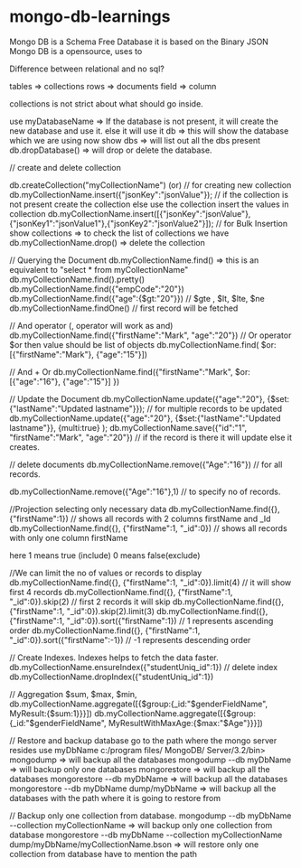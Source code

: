 # mongo-db-learnings
Mongo DB is a Schema Free Database it is based on the Binary JSON
Mongo DB is a opensource, uses to

Difference between relational and no sql?

tables => collections
rows => documents
field => column

collections is not strict about what should go inside.

use myDatabaseName => If the database is not present, it will create the new database and use it. else it will use it
db => this will show the database which we are using now
show dbs  => will list out all the dbs present
db.dropDatabase() => will drop or delete the database.

// create and delete collection

db.createCollection("myCollectionName") (or) // for creating new collection
db.myCollectionName.insert({"jsonKey":"jsonValue"}); // if the collection is not present create the collection else use the collection insert the values in collection 
db.myCollectionName.insert([{"jsonKey":"jsonValue"},
{"jsonKey1":"jsonValue1"},{"jsonKey2":"jsonValue2"}]); // for Bulk Insertion
show collections => to check the list of collections we have
db.myCollectionName.drop() => delete the collection

// Querying the Document
db.myCollectionName.find() => this is an equivalent to "select * from myCollectionName"
db.myCollectionName.find().pretty()
db.myCollectionName.find({"empCode":"20"})
db.myCollectionName.find({"age":{$gt:"20"}}) // $gte , $lt, $lte, $ne 
db.myCollectionName.findOne() // first record will be fetched

// And operator (, operator will work as and)
db.myCollectionName.find({"firstName":"Mark", "age":"20"})
// Or operator  $or then value should be list of objects
db.myCollectionName.find( $or:[{"firstName":"Mark"}, {"age":"15"}])

// And + Or
db.myCollectionName.find({"firstName":"Mark",
			$or:[{"age":"16"}, {"age":"15"}]
			})
			
// Update the Document 
db.myCollectionName.update({"age":"20"},
{$set:{"lastName":"Updated lastname"}});
// for multiple records to be updated
db.myCollectionName.update({"age":"20"},
{$set:{"lastName":"Updated lastname"}},
{multi:true}
);
db.myCollectionName.save({"id":"1", "firstName":"Mark", "age":"20"}) // if the record is there it will update else it creates.

// delete documents
db.myCollectionName.remove({"Age":"16"}) // for all records.

db.myCollectionName.remove({"Age":"16"},1) // to specify no of records.

//Projection
selecting only necessary data 
db.myCollectionName.find({}, {"firstName":1}) // shows all records with 2 columns firstName and _Id
db.myCollectionName.find({}, {"firstName":1, "_id":0}) // shows all records with only one column firstName
 
here 1 means true (include) 0 means false(exclude)

//We can limit the no of values or records to display
db.myCollectionName.find({}, {"firstName":1, "_id":0}).limit(4) // it will show first 4 records
db.myCollectionName.find({}, {"firstName":1, "_id":0}).skip(2) // first 2 records it will skip
db.myCollectionName.find({}, {"firstName":1, "_id":0}).skip(2).limit(3)
db.myCollectionName.find({}, {"firstName":1, "_id":0}).sort({"firstName":1}) // 1 represents ascending order
db.myCollectionName.find({}, {"firstName":1, "_id":0}).sort({"firstName":-1}) // -1 represents descending order

// Create Indexes. Indexes helps to fetch the data faster.
db.myCollectionName.ensureIndex({"studentUniq_id":1})
// delete index
db.myCollectionName.dropIndex({"studentUniq_id":1})

// Aggregation  $sum, $max, $min, 
db.myCollectionName.aggregate([{$group:{_id:"$genderFieldName", MyResult:{$sum:1}}}])
db.myCollectionName.aggregate([{$group:{_id:"$genderFieldName", MyResultWithMaxAge:{$max:"$Age"}}}])

// Restore and backup database
go to the path where the mongo server resides
use myDbName
c:/program files/ MongoDB/ Server/3.2/bin>
mongodump => will backup all the databases
mongodump --db myDbName => will backup only one databases
mongorestore => will backup all the databases
mongorestore --db myDbName => will backup all the databases
mongorestore --db myDbName dump/myDbName => will backup all the databases with the path where it is going to restore from

// Backup only one collection from database.
mongodump --db myDbName --collection myCollectionName => will backup only one collection from database
mongorestore --db myDbName --collection myCollectionName dump/myDbName/myCollectionName.bson => will restore only one collection from database  have to mention the path
